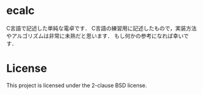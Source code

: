 ecalc
=====

C言語で記述した単純な電卓です．
C言語の練習用に記述したもので，実装方法やアルゴリズムは非常に未熟だと思います．
もし何かの参考になれば幸いです．

# License
This project is licensed under the 2-clause BSD license.
